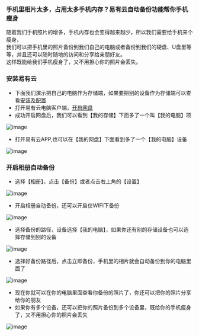 ### 手机里相片太多，占用太多手机内存？易有云自动备份功能帮你手机瘦身
随着我们手机照片的增多，手机内存也会变得越来越少，所以我们需要给手机来个瘦身，    
我们可以把手机里的照片备份到我们自己的电脑或者备份到我们的硬盘、U盘里等等，并且还可以随时随地的访问和分享给亲朋好友。  
 这样既能给我们手机瘦身了，又不用担心你的照片会丢失。

### 安装易有云
- 下面我们演示把自己的电脑作为存储端，如果要把别的设备作为存储端可以查看[安装及配置](https://doc.linkease.com/zh/guide/linkease/install/device/windows.html)
- 打开易有云电脑客户端，[开启网盘](https://doc.linkease.com/zh/guide/linkease/install/device/windows.html)
- 成功开启网盘后，我们可以看到【我的存储】下面多了一个叫【我的电脑】项

![image](./image/backup/3.jpg)

- 打开易有云APP,也可以在【我的网盘】下面看到多了一个【我的电脑】设备

![image](./image/backup/4.jpg)

### 开启相册自动备份

- 选择【相册】，点击【备份】或者点击右上角的【设置】

![image](./image/backup/5.jpg)

- 开启相册自动备份，还可以开启仅WIFI下备份

![image](./image/backup/6.jpg)

- 选择备份的路径，设备选择【我的电脑】，如果你还有别的存储设备也可以选择存储到别的设备

![image](./image/backup/7.jpg)

- 选择好备份路径后，点击立即备份，手机里的相片就会自动备份到你的电脑里面了

![image](./image/backup/8.jpg)

- 现在你就可以在你的电脑里面查看你备份的照片了，你还可以把你的照片分享给你的朋友
- 如果你有多个设备，还可以把你的照片备份到多个设备里，既给你的手机瘦身了，又不用担心你的照片会丢失

![image](./image/backup/9.jpg)




